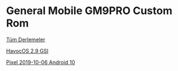 # General Mobile GM9PRO Custom Rom

[Tüm Derlemeler](https://github.com/zenlty/GM9Pro_Sprout-Custom-Rom/releases)

[HavocOS 2.9 GSI](https://github.com/zenlty/GM9Pro_Sprout-Custom-Rom/tree/HavocOS)

[Pixel 2019-10-06 Android 10](https://github.com/zenlty/GM9Pro_Sprout-Custom-Rom/tree/10%5DPixel-2019-10-06)
